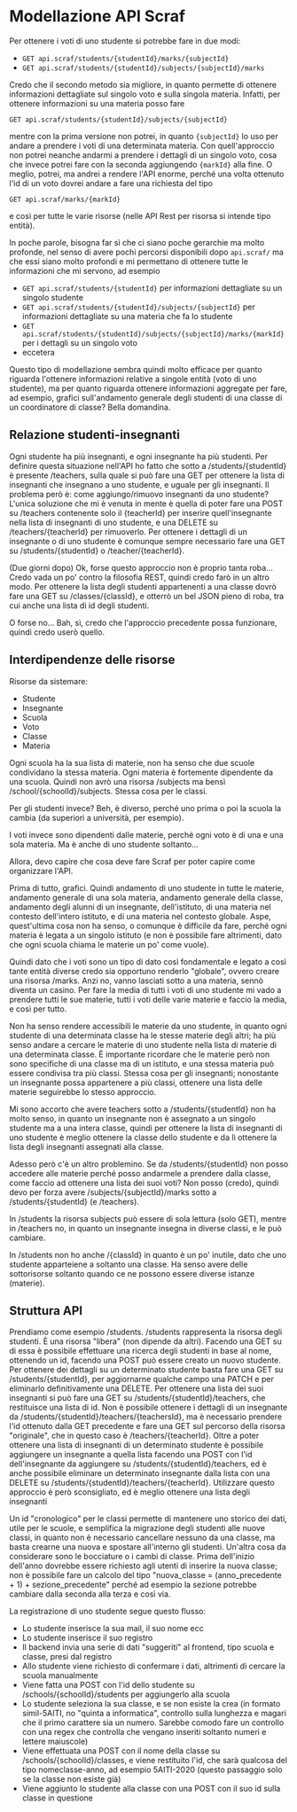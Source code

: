 # Modellazione API Scraf

Per ottenere i voti di uno studente si potrebbe fare in due modi:

- `GET api.scraf/students/{studentId}/marks/{subjectId}`
- `GET api.scraf/students/{studentId}/subjects/{subjectId}/marks`

Credo che il secondo metodo sia migliore, in quanto permette di ottenere informazioni dettagliate sul singolo voto e sulla singola materia. Infatti, per ottenere informazioni su una materia posso fare

`GET api.scraf/students/{studentId}/subjects/{subjectId}`

mentre con la prima versione non potrei, in quanto `{subjectId}` lo uso per andare a prendere i voti di una determinata materia. Con quell'approccio non potrei neanche andarmi a prendere i dettagli di un singolo voto, cosa che invece potrei fare con la seconda aggiungendo `{markId}` alla fine. O meglio, potrei, ma andrei a rendere l'API enorme, perché una volta ottenuto l'id di un voto dovrei andare a fare una richiesta del tipo

`GET api.scraf/marks/{markId}`

e così per tutte le varie risorse (nelle API Rest per risorsa si intende tipo entità).

In poche parole, bisogna far sì che ci siano poche gerarchie ma molto profonde, nel senso di avere pochi percorsi disponibili dopo `api.scraf/` ma che essi siano molto profondi e mi permettano di ottenere tutte le informazioni che mi servono, ad esempio

- `GET api.scraf/students/{studentId}` per informazioni dettagliate su un singolo studente
- `GET api.scraf/students/{studentId}/subjects/{subjectId}` per informazioni dettagliate su una materia che fa lo studente
- `GET api.scraf/students/{studentId}/subjects/{subjectId}/marks/{markId}` per i dettagli su un singolo voto
- eccetera

Questo tipo di modellazione sembra quindi molto efficace per quanto riguarda l'ottenere informazioni relative a singole entità (voto di uno studente), ma per quanto riguarda ottenere informazioni aggregate per fare, ad esempio, grafici sull'andamento generale degli studenti di una classe di un coordinatore di classe? Bella domandina.

## Relazione studenti-insegnanti

Ogni studente ha più insegnanti, e ogni insegnante ha più studenti. Per definire questa situazione nell'API ho fatto che sotto a /students/{studentId} è presente /teachers, sulla quale si può fare una GET per ottenere la lista di insegnanti che insegnano a uno studente, e uguale per gli insegnanti. Il problema però è: come aggiungo/rimuovo insegnanti da uno studente? L'unica soluzione che mi è venuta in mente è quella di poter fare una POST su /teachers contenente solo il {teacherId} per inserire quell'insegnante nella lista di insegnanti di uno studente, e una DELETE su /teachers/{teacherId} per rimuoverlo. Per ottenere i dettagli di un insegnante o di uno studente è comunque sempre necessario fare una GET su /students/{studentId} o /teacher/{teacherId}.

(Due giorni dopo)
Ok, forse questo approccio non è proprio tanta roba... Credo vada un po' contro la filosofia REST, quindi credo farò in un altro modo. Per ottenere la lista degli studenti appartenenti a una classe dovrò fare una GET su /classes/{classId}, e otterrò un bel JSON pieno di roba, tra cui anche una lista di id degli studenti.

O forse no... Bah, sì, credo che l'approccio precedente possa funzionare, quindi credo userò quello.

## Interdipendenze delle risorse

Risorse da sistemare:

- Studente
- Insegnante
- Scuola
- Voto
- Classe
- Materia

Ogni scuola ha la sua lista di materie, non ha senso che due scuole condividano la stessa materia. Ogni materia è fortemente dipendente da una scuola. Quindi non avrò una risorsa /subjects ma bensì /school/{schoolId}/subjects. Stessa cosa per le classi.

Per gli studenti invece? Beh, è diverso, perché uno prima o poi la scuola la cambia (da superiori a università, per esempio).

I voti invece sono dipendenti dalle materie, perché ogni voto è di una e una sola materia. Ma è anche di uno studente soltanto...

Allora, devo capire che cosa deve fare Scraf per poter capire come organizzare l'API.

Prima di tutto, grafici. Quindi andamento di uno studente in tutte le materie, andamento generale di una sola materia, andamento generale della classe, andamento degli alunni di un insegnante, dell'istituto, di una materia nel contesto dell'intero istituto, e di una materia nel contesto globale. Aspe, quest'ultima cosa non ha senso, o comunque è difficile da fare, perché ogni materia è legata a un singolo istituto (e non è possibile fare altrimenti, dato che ogni scuola chiama le materie un po' come vuole).

Quindi dato che i voti sono un tipo di dato così fondamentale e legato a così tante entità diverse credo sia opportuno renderlo "globale", ovvero creare una risorsa /marks. Anzi no, vanno lasciati sotto a una materia, sennò diventa un casino. Per fare la media di tutti i voti di uno studente mi vado a prendere tutti le sue materie, tutti i voti delle varie materie e faccio la media, e così per tutto.

Non ha senso rendere accessibili le materie da uno studente, in quanto ogni studente di una determinata classe ha le stesse materie degli altri; ha più senso andare a cercare le materie di uno studente nella lista di materie di una determinata classe. È importante ricordare che le materie però non sono specifiche di una classe ma di un istituto, e una stessa materia può essere condivisa tra più classi. Stessa cosa per gli insegnanti; nonostante un insegnante possa appartenere a più classi, ottenere una lista delle materie seguirebbe lo stesso approccio.

Mi sono accorto che avere teachers sotto a /students/{studentId} non ha molto senso, in quanto un insegnante non è assegnato a un singolo studente ma a una intera classe, quindi per ottenere la lista di insegnanti di uno studente è meglio ottenere la classe dello studente e da lì ottenere la lista degli insegnanti assegnati alla classe.

Adesso però c'è un altro problemino. Se da /students/{studentId} non posso accedere alle materie perché posso andarmele a prendere dalla classe, come faccio ad ottenere una lista dei suoi voti? Non posso (credo), quindi devo per forza avere /subjects/{subjectId}/marks sotto a /students/{studentId} (e /teachers).

In /students la risorsa subjects può essere di sola lettura (solo GET), mentre in /teachers no, in quanto un insegnante insegna in diverse classi, e le può cambiare.

In /students non ho anche /{classId} in quanto è un po' inutile, dato che uno studente apparteiene a soltanto una classe. Ha senso avere delle sottorisorse soltanto quando ce ne possono essere diverse istanze (materie).

## Struttura API

Prendiamo come esempio /students. /students rappresenta la risorsa degli studenti. È una risorsa "libera" (non dipende da altri). Facendo una GET su di essa è possibile effettuare una ricerca degli studenti in base al nome, ottenendo un id, facendo una POST può essere creato un nuovo studente. Per ottenere dei dettagli su un determinato studente basta fare una GET su /students/{studentId}, per aggiornarne qualche campo una PATCH e per eliminarlo definitivamente una DELETE. Per ottenere una lista dei suoi insegnanti si può fare una GET su /students/{studentId}/teachers, che restituisce una lista di id. Non è possibile ottenere i dettagli di un insegnante da /students/{studentId}/teachers/{teachersId}, ma è necessario prendere l'id ottenuto dalla GET precedente e fare una GET sul percorso della risorsa "originale", che in questo caso è /teachers/{teacherId}. Oltre a poter ottenere una lista di insegnanti di un determinato studente è possibile aggiungere un insegnante a quella lista facendo una POST con l'id dell'insegnante da aggiungere su /students/{studentId}/teachers, ed è anche possibile eliminare un determinato insegnante dalla lista con una DELETE su /students/{studentId}/teachers/{teacherId}. Utilizzare questo approccio è però sconsigliato, ed è meglio ottenere una lista degli insegnanti

Un id "cronologico" per le classi permette di mantenere uno storico dei dati, utile per le scuole, e semplifica la migrazione degli studenti alle nuove classi, in quanto non è necessario cancellare nessuno da una classe, ma basta crearne una nuova e spostare all'interno gli studenti. Un'altra cosa da considerare sono le bocciature o i cambi di classe. Prima dell'inizio dell'anno dovrebbe essere richiesto agli utenti di inserire la nuova classe; non è possibile fare un calcolo del tipo "nuova_classe = (anno_precedente + 1) + sezione_precedente" perché ad esempio la sezione potrebbe cambiare dalla seconda alla terza e così via.

La registrazione di uno studente segue questo flusso:

- Lo studente inserisce la sua mail, il suo nome ecc
- Lo studente inserisce il suo registro
- Il backend invia una serie di dati "suggeriti" al frontend, tipo scuola e classe, presi dal registro
- Allo studente viene richiesto di confermare i dati, altrimenti di cercare la scuola manualmente
- Viene fatta una POST con l'id dello studente su /schools/{schoolId}/students per aggiungerlo alla scuola
- Lo studente seleziona la sua classe, e se non esiste la crea (in formato simil-5AITI, no "quinta a informatica", controllo sulla lunghezza e magari che il primo carattere sia un numero. Sarebbe comodo fare un controllo con una regex che controlla che vengano inseriti soltanto numeri e lettere maiuscole)
- Viene effettuata una POST con il nome della classe su /schools/{schoolId}/classes, e viene restituito l'id, che sarà qualcosa del tipo nomeclasse-anno, ad esempio 5AITI-2020 (questo passaggio solo se la classe non esiste già)
- Viene aggiunto lo studente alla classe con una POST con il suo id sulla classe in questione
